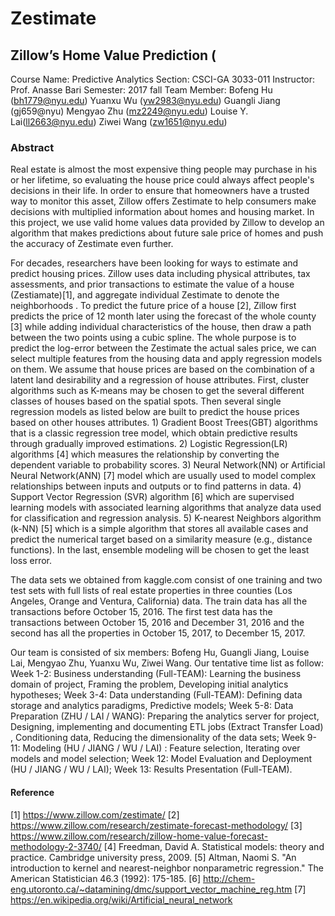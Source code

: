 # Zestimate
## Zillow’s Home Value Prediction (

Course Name: Predictive Analytics
Section: CSCI-GA 3033-011
Instructor: Prof. Anasse Bari
Semester: 2017 fall
Team Member: 
Bofeng Hu (bh1779@nyu.edu)
Yuanxu Wu (yw2983@nyu.edu)
Guangli Jiang (gj659@nyu)
Mengyao Zhu (mz2249@nyu.edu)
Louise Y. Lai(ll2663@nyu.edu)
Ziwei Wang (zw1651@nyu.edu)

### Abstract
Real estate is almost the most expensive thing people may purchase in his or her lifetime, so evaluating the house price could always affect people's decisions in their life.  In order to ensure that homeowners have a trusted way to monitor this asset, Zillow offers Zestimate to help consumers make decisions with multiplied information about homes and housing market. In this project, we use valid home values data provided by Zillow to develop an algorithm that makes predictions about future sale price of homes and push the accuracy of Zestimate even further.

For decades, researchers have been looking for ways to estimate and predict housing prices. Zillow uses data including physical attributes, tax assessments, and prior transactions to estimate the value of a house (Zestiamate)[1], and aggregate individual Zestimate to denote the neighborhoods . To predict the future price of a house [2], Zillow first predicts the price of 12 month later using the forecast of the whole county [3] while adding individual characteristics of the house, then draw a path between the two points using a cubic spline. The whole purpose is to predict the log-error between the Zestimate the actual sales price, we can select multiple features from the housing data and apply regression models on them. We assume that house prices are based on the combination of a latent land desirability and a regression of house attributes. First, cluster algorithms such as K-means may be chosen to get the several different classes
of houses based on the spatial spots. Then several single regression models as listed below are built to predict the house prices based on other houses attributes. 1) Gradient Boost Trees(GBT) algorithms that is a classic regression tree model, which obtain predictive results through gradually improved estimations. 2) Logistic Regression(LR) algorithms [4] which measures the relationship by converting the dependent variable to probability scores. 3) Neural Network(NN) or Artificial Neural Network(ANN) [7] model which are usually used to model complex relationships between inputs and outputs or to find patterns in data. 4) Support Vector Regression (SVR) algorithm [6] which are supervised learning models with associated learning algorithms that analyze data used for classification and regression analysis. 5) K-nearest Neighbors algorithm (k-NN) [5] which is a simple algorithm that stores all available cases and predict the numerical target based on a similarity measure (e.g., distance functions). In the last, ensemble modeling will be chosen to get the least loss error.

The data sets we obtained from kaggle.com consist of one training and two test sets with full lists of real estate properties in three counties (Los Angeles, Orange and Ventura, California) data. The train data has all the transactions before October 15, 2016. The first test data has the transactions between October 15, 2016 and December 31, 2016 and the second has all the properties in October 15, 2017, to December 15, 2017.

Our team is consisted of six members: Bofeng Hu, Guangli Jiang, Louise Lai, Mengyao Zhu, Yuanxu Wu, Ziwei Wang. Our tentative time list as follow: Week 1-2: Business understanding (Full-TEAM): Learning the business domain of project, Framing the problem, Developing initial analytics hypotheses; Week 3-4: Data understanding (Full-TEAM): Defining data storage and analytics paradigms, Predictive models; Week 5-8: Data Preparation (ZHU / LAI / WANG): Preparing the analytics server for project, Designing, implementing and documenting ETL jobs (Extract Transfer Load) , Conditioning data, Reducing the dimensionality of the data sets; Week 9-11: Modeling (HU / JIANG / WU / LAI) : Feature selection, Iterating over models and model selection; Week 12: Model Evaluation and Deployment (HU / JIANG / WU / LAI); Week 13: Results Presentation (Full-TEAM).


#### Reference
[1] https://www.zillow.com/zestimate/
[2] https://www.zillow.com/research/zestimate-forecast-methodology/
[3] https://www.zillow.com/research/zillow-home-value-forecast-methodology-2-3740/
[4] Freedman, David A. Statistical models: theory and practice. Cambridge university press, 2009.
[5] Altman, Naomi S. "An introduction to kernel and nearest-neighbor nonparametric regression." The American Statistician 46.3 (1992): 175-185.
[6] http://chem-eng.utoronto.ca/~datamining/dmc/support_vector_machine_reg.htm
[7] https://en.wikipedia.org/wiki/Artificial_neural_network




